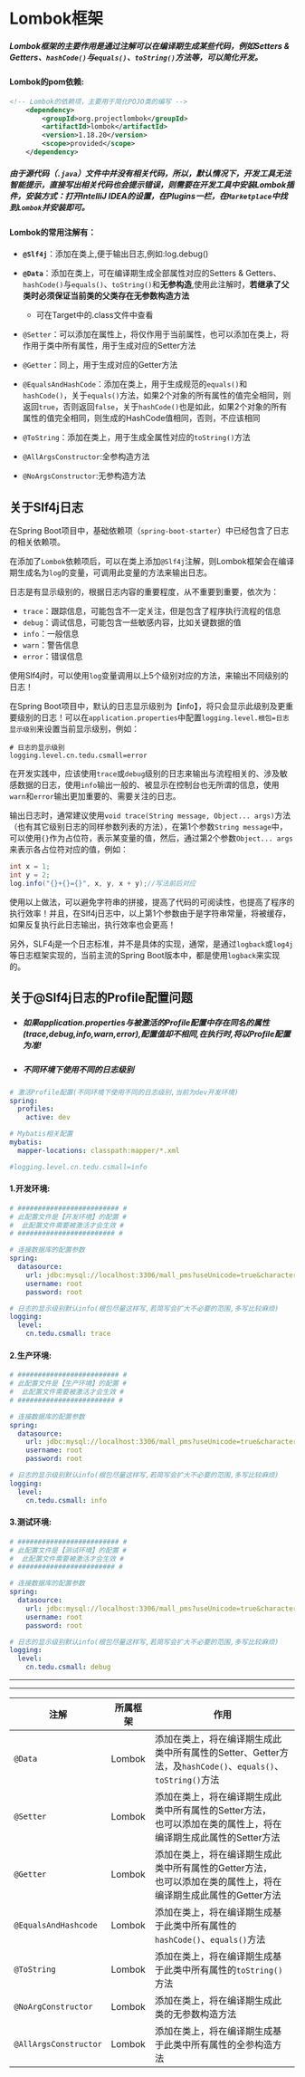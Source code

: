 # Lombok框架

##### Lombok框架的主要作用是通过注解可以**在编译期生成**某些代码，例如Setters & Getters、`hashCode()`与`equals()`、`toString()`方法等，可以简化开发。

#### Lombok的pom依赖:

```xml
<!-- Lombok的依赖项，主要用于简化POJO类的编写 -->
    <dependency>
        <groupId>org.projectlombok</groupId>
        <artifactId>lombok</artifactId>
        <version>1.18.20</version>
        <scope>provided</scope>
    </dependency>
```

##### 由于源代码（`.java`）文件中并没有相关代码，所以，默认情况下，开发工具无法智能提示，直接写出相关代码也会提示错误，则需要在开发工具中安装Lombok插件，安装方式：打开IntelliJ IDEA的设置，在**Plugins**一栏，在`Marketplace`中找到`Lombok`并安装即可。

#### Lombok的常用注解有：

- **`@Slf4j`**：添加在类上,便于输出日志,例如:log.debug()
- **`@Data`**：添加在类上，可在编译期生成全部属性对应的Setters & Getters、`hashCode()`与`equals()`、`toString()`和**无参构造**,使用此注解时，**若继承了父类时必须保证当前类的父类存在无参数构造方法**
  - 可在Target中的.class文件中查看

- `@Setter`：可以添加在属性上，将仅作用于当前属性，也可以添加在类上，将作用于类中所有属性，用于生成对应的Setter方法
- `@Getter`：同上，用于生成对应的Getter方法
- `@EqualsAndHashCode`：添加在类上，用于生成规范的`equals()`和`hashCode()`，关于`equals()`方法，如果2个对象的所有属性的值完全相同，则返回`true`，否则返回`false`，关于`hashCode()`也是如此，如果2个对象的所有属性的值完全相同，则生成的HashCode值相同，否则，不应该相同
- `@ToString`：添加在类上，用于生成全属性对应的`toString()`方法
- `@AllArgsConstructor`:全参构造方法
- `@NoArgsConstructor`:无参构造方法

## 关于Slf4j日志

在Spring Boot项目中，基础依赖项（`spring-boot-starter`）中已经包含了日志的相关依赖项。

在添加了`Lombok`依赖项后，可以在类上添加`@Slf4j`注解，则Lombok框架会在编译期生成名为`log`的变量，可调用此变量的方法来输出日志。

日志是有显示级别的，根据日志内容的重要程度，从不重要到重要，依次为：

- `trace`：跟踪信息，可能包含不一定关注，但是包含了程序执行流程的信息
- `debug`：调试信息，可能包含一些敏感内容，比如关键数据的值
- `info`：一般信息
- `warn`：警告信息
- `error`：错误信息

使用Slf4j时，可以使用`log`变量调用以上5个级别对应的方法，来输出不同级别的日志！

在Spring Boot项目中，默认的日志显示级别为【info】，将只会显示此级别及更重要级别的日志！可以在`application.properties`中配置`logging.level.根包=日志显示级别`来设置当前显示级别，例如：

```properties
# 日志的显示级别
logging.level.cn.tedu.csmall=error
```

在开发实践中，应该使用`trace`或`debug`级别的日志来输出与流程相关的、涉及敏感数据的日志，使用`info`输出一般的、被显示在控制台也无所谓的信息，使用`warn`和`error`输出更加重要的、需要关注的日志。

输出日志时，通常建议使用`void trace(String message, Object... args)`方法（也有其它级别日志的同样参数列表的方法），在第1个参数`String message`中，可以使用`{}`作为占位符，表示某变量的值，然后，通过第2个参数`Object... args`来表示各占位符对应的值，例如：

```java
int x = 1;
int y = 2;
log.info("{}+{}={}", x, y, x + y);//写法前后对应
```

使用以上做法，可以避免字符串的拼接，提高了代码的可阅读性，也提高了程序的执行效率！并且，在Slf4j日志中，以上第1个参数由于是字符串常量，将被缓存，如果反复执行此日志输出，执行效率也会更高！

另外，SLF4j是一个日志标准，并不是具体的实现，通常，是通过`logback`或`log4j`等日志框架实现的，当前主流的Spring Boot版本中，都是使用`logback`来实现的。

## 关于@Slf4j日志的Profile配置问题

- ##### 如果application.properties与被激活的Profile配置中存在同名的属性(trace,debug,info,warn,error),配置值却不相同,在执行时,将以Profile配置为准!

- ##### 不同环境下使用不同的日志级别

```yaml
# 激活Profile配置(不同环境下使用不同的日志级别,当前为dev开发环境)
spring:
  profiles:
    active: dev

# Mybatis相关配置
mybatis:
  mapper-locations: classpath:mapper/*.xml

#logging.level.cn.tedu.csmall=info
```

#### 1.开发环境:

```yaml
# ######################### #
# 此配置文件是【开发环境】的配置 #
#  此配置文件需要被激活才会生效 #
# ######################## #

# 连接数据库的配置参数
spring:
  datasource:
    url: jdbc:mysql://localhost:3306/mall_pms?useUnicode=true&characterEncoding=utf-8&serverTimezone=Asia/Shanghai
    username: root
    password: root

# 日志的显示级别默认info(根包尽量这样写,若简写会扩大不必要的范围,多写比较麻烦)
logging:
  level:
    cn.tedu.csmall: trace
```

#### 2.生产环境:

```yaml
# ######################### #
# 此配置文件是【生产环境】的配置 #
#  此配置文件需要被激活才会生效 #
# ######################## #

# 连接数据库的配置参数
spring:
  datasource:
    url: jdbc:mysql://localhost:3306/mall_pms?useUnicode=true&characterEncoding=utf-8&serverTimezone=Asia/Shanghai
    username: root
    password: root

# 日志的显示级别默认info(根包尽量这样写,若简写会扩大不必要的范围,多写比较麻烦)
logging:
  level:
    cn.tedu.csmall: info
```

#### 3.测试环境:

```yaml
# ######################### #
# 此配置文件是【测试环境】的配置 #
#  此配置文件需要被激活才会生效 #
# ######################## #

# 连接数据库的配置参数
spring:
  datasource:
    url: jdbc:mysql://localhost:3306/mall_pms?useUnicode=true&characterEncoding=utf-8&serverTimezone=Asia/Shanghai
    username: root
    password: root

# 日志的显示级别默认info(根包尽量这样写,若简写会扩大不必要的范围,多写比较麻烦)
logging:
  level:
    cn.tedu.csmall: debug
```



------

------

| 注解                  | 所属框架 | 作用                                                         |
| --------------------- | -------- | ------------------------------------------------------------ |
| `@Data`               | Lombok   | 添加在类上，将在编译期生成此类中所有属性的Setter、Getter方法，及`hashCode()`、`equals()`、`toString()`方法 |
| `@Setter`             | Lombok   | 添加在类上，将在编译期生成此类中所有属性的Setter方法，<br/>也可以添加在类的属性上，将在编译期生成此属性的Setter方法 |
| `@Getter`             | Lombok   | 添加在类上，将在编译期生成此类中所有属性的Getter方法，<br/>也可以添加在类的属性上，将在编译期生成此属性的Getter方法 |
| `@EqualsAndHashcode`  | Lombok   | 添加在类上，将在编译期生成基于此类中所有属性的`hashCode()`、`equals()`方法 |
| `@ToString`           | Lombok   | 添加在类上，将在编译期生成基于此类中所有属性的`toString()`方法 |
| `@NoArgConstructor`   | Lombok   | 添加在类上，将在编译期生成此类的无参数构造方法               |
| `@AllArgsConstructor` | Lombok   | 添加在类上，将在编译期生成基于此类中所有属性的全参构造方法   |
